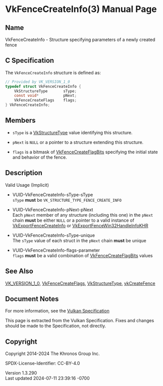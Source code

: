 # VkFenceCreateInfo(3) Manual Page

## Name

VkFenceCreateInfo - Structure specifying parameters of a newly created
fence



## <a href="#_c_specification" class="anchor"></a>C Specification

The `VkFenceCreateInfo` structure is defined as:

``` c
// Provided by VK_VERSION_1_0
typedef struct VkFenceCreateInfo {
    VkStructureType       sType;
    const void*           pNext;
    VkFenceCreateFlags    flags;
} VkFenceCreateInfo;
```

## <a href="#_members" class="anchor"></a>Members

- `sType` is a [VkStructureType](https://registry.khronos.org/vulkan/specs/1.3-extensions/man/html/VkStructureType.html) value identifying
  this structure.

- `pNext` is `NULL` or a pointer to a structure extending this
  structure.

- `flags` is a bitmask of
  [VkFenceCreateFlagBits](https://registry.khronos.org/vulkan/specs/1.3-extensions/man/html/VkFenceCreateFlagBits.html) specifying the
  initial state and behavior of the fence.

## <a href="#_description" class="anchor"></a>Description

Valid Usage (Implicit)

- <a href="#VUID-VkFenceCreateInfo-sType-sType"
  id="VUID-VkFenceCreateInfo-sType-sType"></a>
  VUID-VkFenceCreateInfo-sType-sType  
  `sType` **must** be `VK_STRUCTURE_TYPE_FENCE_CREATE_INFO`

- <a href="#VUID-VkFenceCreateInfo-pNext-pNext"
  id="VUID-VkFenceCreateInfo-pNext-pNext"></a>
  VUID-VkFenceCreateInfo-pNext-pNext  
  Each `pNext` member of any structure (including this one) in the
  `pNext` chain **must** be either `NULL` or a pointer to a valid
  instance of [VkExportFenceCreateInfo](https://registry.khronos.org/vulkan/specs/1.3-extensions/man/html/VkExportFenceCreateInfo.html) or
  [VkExportFenceWin32HandleInfoKHR](https://registry.khronos.org/vulkan/specs/1.3-extensions/man/html/VkExportFenceWin32HandleInfoKHR.html)

- <a href="#VUID-VkFenceCreateInfo-sType-unique"
  id="VUID-VkFenceCreateInfo-sType-unique"></a>
  VUID-VkFenceCreateInfo-sType-unique  
  The `sType` value of each struct in the `pNext` chain **must** be
  unique

- <a href="#VUID-VkFenceCreateInfo-flags-parameter"
  id="VUID-VkFenceCreateInfo-flags-parameter"></a>
  VUID-VkFenceCreateInfo-flags-parameter  
  `flags` **must** be a valid combination of
  [VkFenceCreateFlagBits](https://registry.khronos.org/vulkan/specs/1.3-extensions/man/html/VkFenceCreateFlagBits.html) values

## <a href="#_see_also" class="anchor"></a>See Also

[VK_VERSION_1_0](https://registry.khronos.org/vulkan/specs/1.3-extensions/man/html/VK_VERSION_1_0.html),
[VkFenceCreateFlags](https://registry.khronos.org/vulkan/specs/1.3-extensions/man/html/VkFenceCreateFlags.html),
[VkStructureType](https://registry.khronos.org/vulkan/specs/1.3-extensions/man/html/VkStructureType.html),
[vkCreateFence](https://registry.khronos.org/vulkan/specs/1.3-extensions/man/html/vkCreateFence.html)

## <a href="#_document_notes" class="anchor"></a>Document Notes

For more information, see the <a
href="https://registry.khronos.org/vulkan/specs/1.3-extensions/html/vkspec.html#VkFenceCreateInfo"
target="_blank" rel="noopener">Vulkan Specification</a>

This page is extracted from the Vulkan Specification. Fixes and changes
should be made to the Specification, not directly.

## <a href="#_copyright" class="anchor"></a>Copyright

Copyright 2014-2024 The Khronos Group Inc.

SPDX-License-Identifier: CC-BY-4.0

Version 1.3.290  
Last updated 2024-07-11 23:39:16 -0700
